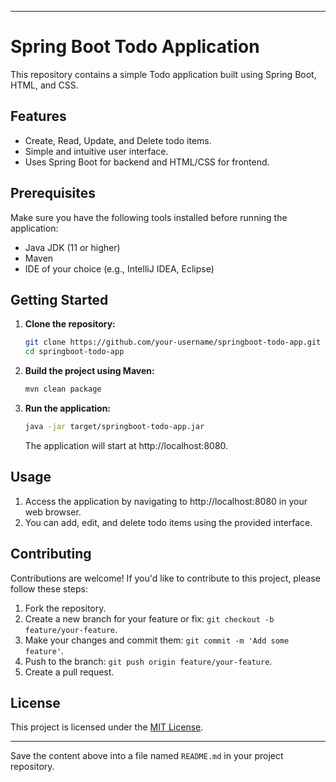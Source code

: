 

---

# Spring Boot Todo Application

This repository contains a simple Todo application built using Spring Boot, HTML, and CSS.

## Features

- Create, Read, Update, and Delete todo items.
- Simple and intuitive user interface.
- Uses Spring Boot for backend and HTML/CSS for frontend.

## Prerequisites

Make sure you have the following tools installed before running the application:

- Java JDK (11 or higher)
- Maven
- IDE of your choice (e.g., IntelliJ IDEA, Eclipse)

## Getting Started

1. **Clone the repository:**

   ```bash
   git clone https://github.com/your-username/springboot-todo-app.git
   cd springboot-todo-app
   ```

2. **Build the project using Maven:**

   ```bash
   mvn clean package
   ```

3. **Run the application:**

   ```bash
   java -jar target/springboot-todo-app.jar
   ```

   The application will start at http://localhost:8080.

## Usage

1. Access the application by navigating to http://localhost:8080 in your web browser.
2. You can add, edit, and delete todo items using the provided interface.

## Contributing

Contributions are welcome! If you'd like to contribute to this project, please follow these steps:

1. Fork the repository.
2. Create a new branch for your feature or fix: `git checkout -b feature/your-feature`.
3. Make your changes and commit them: `git commit -m 'Add some feature'`.
4. Push to the branch: `git push origin feature/your-feature`.
5. Create a pull request.

## License

This project is licensed under the [MIT License](LICENSE).

---

Save the content above into a file named `README.md` in your project repository.
